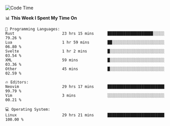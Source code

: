 <!-- [![Top Langs](https://github-readme-stats.vercel.app/api/top-langs/?username=gagahsyuja&theme=dracula&hide_border=true&border_radius=7)](https://github.com/anuraghazra/github-readme-stats) -->

<!--START_SECTION:waka-->
![Code Time](http://img.shields.io/badge/Code%20Time-436%20hrs%2027%20mins-blue)

📊 **This Week I Spent My Time On** 

```text
💬 Programming Languages: 
Rust                     23 hrs 15 mins      ████████████████████░░░░░   79.26 % 
Lua                      1 hr 59 mins        ██░░░░░░░░░░░░░░░░░░░░░░░   06.80 % 
Svelte                   1 hr 2 mins         █░░░░░░░░░░░░░░░░░░░░░░░░   03.54 % 
XML                      59 mins             █░░░░░░░░░░░░░░░░░░░░░░░░   03.36 % 
Other                    45 mins             █░░░░░░░░░░░░░░░░░░░░░░░░   02.59 % 

🔥 Editors: 
Neovim                   29 hrs 17 mins      █████████████████████████   99.79 % 
Vim                      3 mins              ░░░░░░░░░░░░░░░░░░░░░░░░░   00.21 % 

💻 Operating System: 
Linux                    29 hrs 21 mins      █████████████████████████   100.00 % 
```


<!--END_SECTION:waka-->
